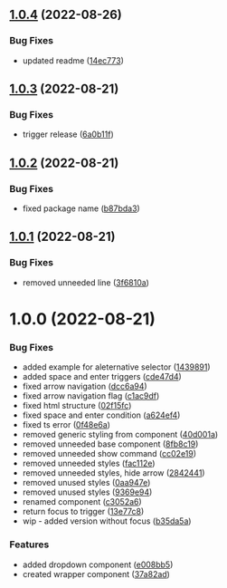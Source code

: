 ## [1.0.4](https://github.com/kouts/vue-simple-dropdown/compare/v1.0.3...v1.0.4) (2022-08-26)


### Bug Fixes

* updated readme ([14ec773](https://github.com/kouts/vue-simple-dropdown/commit/14ec773cc1f36797ef46f40953c10f4b1f5cf185))

## [1.0.3](https://github.com/kouts/vue-simple-dropdown/compare/v1.0.2...v1.0.3) (2022-08-21)


### Bug Fixes

* trigger release ([6a0b11f](https://github.com/kouts/vue-simple-dropdown/commit/6a0b11f03a1ed96b80612793b7848bb96ba93525))

## [1.0.2](https://github.com/kouts/vue-simple-dropdown/compare/v1.0.1...v1.0.2) (2022-08-21)


### Bug Fixes

* fixed package name ([b87bda3](https://github.com/kouts/vue-simple-dropdown/commit/b87bda395815d0dd0e04c3d441c203c4d969e926))

## [1.0.1](https://github.com/kouts/vue-simple-dropdown/compare/v1.0.0...v1.0.1) (2022-08-21)


### Bug Fixes

* removed unneeded line ([3f6810a](https://github.com/kouts/vue-simple-dropdown/commit/3f6810a2e1f5468da8a4380e5ca3815070f78987))

# 1.0.0 (2022-08-21)


### Bug Fixes

* added example for aleternative selector ([1439891](https://github.com/kouts/vue-simple-dropdown/commit/143989161a5762a7d9c2392b8c8478af3d83bbb6))
* added space and enter triggers ([cde47d4](https://github.com/kouts/vue-simple-dropdown/commit/cde47d4a3c417ba8b07bf0687fce702bae4ee09c))
* fixed arrow navigation ([dcc6a94](https://github.com/kouts/vue-simple-dropdown/commit/dcc6a940a99845576e2066457ea26a9d1ef5dd0a))
* fixed arrow navigation flag ([c1ac9df](https://github.com/kouts/vue-simple-dropdown/commit/c1ac9df20ec0c096936115d4adc7f0d7d88a145e))
* fixed html structure ([02f15fc](https://github.com/kouts/vue-simple-dropdown/commit/02f15fc72a6960bbbd2d564c41d80f93ca0010b4))
* fixed space and enter condition ([a624ef4](https://github.com/kouts/vue-simple-dropdown/commit/a624ef48d5f6d0a754ac697e5403f6bc0e9e89a0))
* fixed ts error ([0f48e6a](https://github.com/kouts/vue-simple-dropdown/commit/0f48e6a3d88de8daa3df6b18092444c7f64458d7))
* removed generic styling from component ([40d001a](https://github.com/kouts/vue-simple-dropdown/commit/40d001a4c099d1b5710a51a40afaecea9fff4f1d))
* removed unneeded base component ([8fb8c19](https://github.com/kouts/vue-simple-dropdown/commit/8fb8c194a36bddd8bc46393c3c1ab2c93ca51f82))
* removed unneeded show command ([cc02e19](https://github.com/kouts/vue-simple-dropdown/commit/cc02e191c020e0829c8ce8a8f60119b46b373f2e))
* removed unneeded styles ([fac112e](https://github.com/kouts/vue-simple-dropdown/commit/fac112efaa1753d9a9081f975bdd612f7630363c))
* removed unneeded styles, hide arrow ([2842441](https://github.com/kouts/vue-simple-dropdown/commit/2842441f52ad6339a3a25ab3a76fd651c1e42078))
* removed unused styles ([0aa947e](https://github.com/kouts/vue-simple-dropdown/commit/0aa947e383a93a4172af36f1cfe73f68eb285b34))
* removed unused styles ([9369e94](https://github.com/kouts/vue-simple-dropdown/commit/9369e9410ca73d85dfca8baafdc52e88e6daa8d1))
* renamed component ([c3052a6](https://github.com/kouts/vue-simple-dropdown/commit/c3052a60850a5ec88cff98f8aa73396876b56551))
* return focus to trigger ([13e77c8](https://github.com/kouts/vue-simple-dropdown/commit/13e77c8f2b6f91d8684d9f0bb22fc3433c53c217))
* wip - added version without focus ([b35da5a](https://github.com/kouts/vue-simple-dropdown/commit/b35da5af7bc61f191ab0a093b47781985b838d7e))


### Features

* added dropdown component ([e008bb5](https://github.com/kouts/vue-simple-dropdown/commit/e008bb5cb8d978d4ce99539719227dd4a39e814c))
* created wrapper component ([37a82ad](https://github.com/kouts/vue-simple-dropdown/commit/37a82ad3bf91fc53d931e2c0d113e20dc1006a00))
